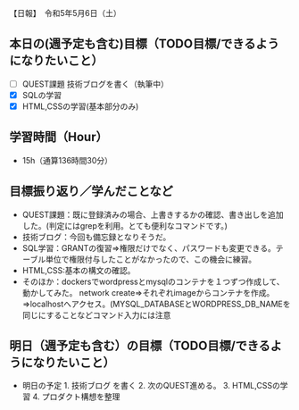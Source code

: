 【日報】　令和5年5月6日（土）
## 本日の(週予定も含む)目標（TODO目標/できるようになりたいこと）
- [ ] QUEST課題 技術ブログを書く（執筆中）
- [x] SQLの学習
- [x] HTML,CSSの学習(基本部分のみ)
## 学習時間（Hour）
- 15h（通算136時間30分）
## 目標振り返り／学んだことなど
- QUEST課題：既に登録済みの場合、上書きするかの確認、書き出しを追加した。(判定にはgrepを利用。とても便利なコマンドです。)
- 技術ブログ：今回も備忘録となりそうだ。
- SQL学習：GRANTの復習⇒権限だけでなく、パスワードも変更できる。テーブル単位で権限付与したことがなかったので、この機会に練習。
- HTML,CSS:基本の構文の確認。
- そのほか：dockersでwordpressとmysqlのコンテナを１つずつ作成して、動かしてみた。
            network create⇒それぞれimageからコンテナを作成。⇒localhostへアクセス。(MYSQL_DATABASEとWORDPRESS_DB_NAMEを同じにすることなどコマンド入力には注意
## 明日（週予定も含む）の目標（TODO目標/できるようになりたいこと）
- 明日の予定
  1\. 技術ブログ を書く
  2\. 次のQUEST進める。
  3\. HTML,CSSの学習
  4\. プロダクト構想を整理
